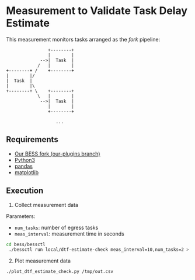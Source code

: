 # Measurement to Validate Task Delay Estimate

This measurement monitors tasks arranged as the _fork_ pipeline:
```
                +--------+
                |        |
             -->|  Task  |
            /   |        |
+--------+ /    +--------+
|        |/
|  Task  |
|        |\
+--------+ \    +--------+
            \   |        |
             -->|  Task  |
                |        |
                +--------+

                   ...
```

## Requirements

* [Our BESS fork (our-plugins branch)](https://github.com/levaitamas/bess/tree/our-plugins)
* [Python3](https://www.python.org/downloads/)
 * [pandas](https://pandas.pydata.org/)
 * [matplotlib](https://matplotlib.org/)

## Execution

1. Collect measurement data

Parameters:
 - `num_tasks`: number of egress tasks
 - `meas_interval`: measurement time in seconds

```sh
cd bess/bessctl
 ./bessctl run local/dtf-estimate-check meas_interval=10,num_tasks=2 > /tmp/out.csv
```

2. Plot measurement data
```sh
./plot_dtf_estimate_check.py /tmp/out.csv
```
